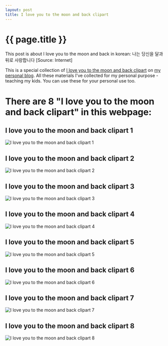 ```yaml
---
layout: post
title: I love you to the moon and back clipart
---
```


{{ page.title }}
================

This post is about I love you to the moon and back in korean: 나는 당신을 달과 뒤로 사랑합니다 [Source: Internet]

This is a special collection of [I love you to the moon and back clipart](https://hoanghabc.github.io/2021/12/20/I-love-you-to-the-moon-and-back-clipart.html) on [my personal blog](https://hoanghabc.github.io/). All these materials I've collected for my personal purpose - teaching my kids. You can use these for your personal use too.

# **There are 8 "I love you to the moon and back clipart" in this webpage:**

## I love you to the moon and back clipart 1

![I love you to the moon and back clipart 1](https://hoanghabc.github.io/images/I-love-you-to-the-moon-and-back-clipart-1.png)

<script async src="https://pagead2.googlesyndication.com/pagead/js/adsbygoogle.js?client=ca-pub-6753140515841889" crossorigin="anonymous"></script> <ins class="adsbygoogle" style="display:block" data-ad-format="autorelaxed" data-ad-client="ca-pub-6753140515841889" data-ad-slot="5405745125"></ins><script>(adsbygoogle = window.adsbygoogle || []).push({}); </script>

## I love you to the moon and back clipart 2

![I love you to the moon and back clipart 2](https://hoanghabc.github.io/images/I-love-you-to-the-moon-and-back-clipart-2.png)

## I love you to the moon and back clipart 3

![I love you to the moon and back clipart 3](https://hoanghabc.github.io/images/I-love-you-to-the-moon-and-back-clipart-3.png)

## I love you to the moon and back clipart 4

![I love you to the moon and back clipart 4](https://hoanghabc.github.io/images/I-love-you-to-the-moon-and-back-clipart-4.png)

## I love you to the moon and back clipart 5

![I love you to the moon and back clipart 5](https://hoanghabc.github.io/images/I-love-you-to-the-moon-and-back-clipart-5.png)

## I love you to the moon and back clipart 6

![I love you to the moon and back clipart 6](https://hoanghabc.github.io/images/I-love-you-to-the-moon-and-back-clipart-6.png)

## I love you to the moon and back clipart 7

![I love you to the moon and back clipart 7](https://hoanghabc.github.io/images/I-love-you-to-the-moon-and-back-clipart-7.png)

## I love you to the moon and back clipart 8

![I love you to the moon and back clipart 8](https://hoanghabc.github.io/images/I-love-you-to-the-moon-and-back-clipart-8.png)

<script async src="https://pagead2.googlesyndication.com/pagead/js/adsbygoogle.js?client=ca-pub-6753140515841889" crossorigin="anonymous"></script> <ins class="adsbygoogle" style="display:block" data-ad-format="autorelaxed" data-ad-client="ca-pub-6753140515841889" data-ad-slot="5405745125"></ins><script>(adsbygoogle = window.adsbygoogle || []).push({}); </script>

